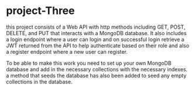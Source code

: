 # project-Three
this project consists of a Web API with http methods including GET, POST, DELETE, and PUT that interacts with a MongoDB database. It also includes a login endpoint where a user can login and on successful login retrieve a JWT returned from the API to help authenticate based on their role and also a register endpoint where a new user can register. 


To be able to make this work you need to set up your own MongoDB database and add in the necessary collections with the necessary indexes. a method that seeds the database has also been added to seed any empty collections in the database.
